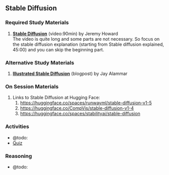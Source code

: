 ## Stable Diffusion

### Required Study Materials

1. **[Stable Diffusion](https://www.youtube.com/watch?v=_7rMfsA24Ls&ab_channel=JeremyHoward)** (video:90min) by Jeremy Howard  <Br>
   The video is quite long and some parts are not necessary. So focus on the stable diffusion explanation (starting from Stable diffusion explained, 45:00) and you can skip the beginning part.

### Alternative Study Materials
1. **[Illustrated Stable Diffusion](https://jalammar.github.io/illustrated-stable-diffusion/)** (blogpost) by Jay Alammar

### On Session Materials
1. Links to Stable Diffusion at Hugging Face:
    1. https://huggingface.co/spaces/runwayml/stable-diffusion-v1-5
    2. https://huggingface.co/CompVis/stable-diffusion-v1-4
    3. https://huggingface.co/spaces/stabilityai/stable-diffusion

### Activities

* @todo:
* [Quiz](https://www.irozhlas.cz/veda-technologie/fotografie-obrazky-umela-inteligence-aplikace-rozdil_2304050600_pik)
  
### Reasoning

* @todo: 

